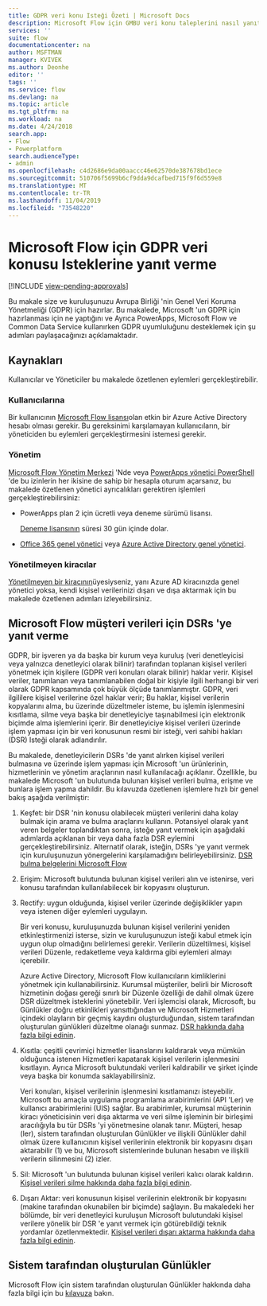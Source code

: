 ```yaml
---
title: GDPR veri konu Isteği Özeti | Microsoft Docs
description: Microsoft Flow için GMBU veri konu taleplerini nasıl yanıtleyeceğinizi öğrenin.
services: ''
suite: flow
documentationcenter: na
author: MSFTMAN
manager: KVIVEK
ms.author: Deonhe
editor: ''
tags: ''
ms.service: flow
ms.devlang: na
ms.topic: article
ms.tgt_pltfrm: na
ms.workload: na
ms.date: 4/24/2018
search.app:
- Flow
- Powerplatform
search.audienceType:
- admin
ms.openlocfilehash: c4d2686e9da00aaccc46e62570de387678bd1ece
ms.sourcegitcommit: 510706f5699b6cf9dda9dcafbed715f9f6d559e8
ms.translationtype: MT
ms.contentlocale: tr-TR
ms.lasthandoff: 11/04/2019
ms.locfileid: "73548220"
---
```

# <a name="responding-to-gdpr-data-subject-requests-for-microsoft-flow"></a>Microsoft Flow için GDPR veri konusu Isteklerine yanıt verme
[!INCLUDE [view-pending-approvals](includes/cc-rebrand.md)]

Bu makale size ve kuruluşunuzu Avrupa Birliği 'nin Genel Veri Koruma Yönetmeliği (GDPR) için hazırlar. Bu makalede, Microsoft 'un GDPR için hazırlanması için ne yaptığını ve Ayrıca PowerApps, Microsoft Flow ve Common Data Service kullanırken GDPR uyumluluğunu desteklemek için şu adımları paylaşacağınızı açıklamaktadır.

## <a name="prerequisites"></a>Kaynakları

Kullanıcılar ve Yöneticiler bu makalede özetlenen eylemleri gerçekleştirebilir.

### <a name="users"></a>Kullanıcılarına

Bir kullanıcının [Microsoft Flow lisansı](https://preview.flow.microsoft.com/pricing/)olan etkin bir Azure Active Directory hesabı olması gerekir. Bu gereksinimi karşılamayan kullanıcıların, bir yöneticiden bu eylemleri gerçekleştirmesini istemesi gerekir.

### <a name="administrators"></a>Yönetim

[Microsoft Flow Yönetim Merkezi](https://admin.flow.microsoft.com/) 'Nde veya [PowerApps yönetici PowerShell](https://go.microsoft.com/fwlink/?linkid=871804) 'de bu izinlerin her ikisine de sahip bir hesapla oturum açarsanız, bu makalede özetlenen yönetici ayrıcalıkları gerektiren işlemleri gerçekleştirebilirsiniz:

- PowerApps plan 2 için ücretli veya deneme sürümü lisansı.

    [Deneme lisansının](http://web.powerapps.com/trial) süresi 30 gün içinde dolar.

- [Office 365 genel yönetici](https://support.office.com/article/assign-admin-roles-in-office-365-for-business-eac4d046-1afd-4f1a-85fc-8219c79e1504) veya [Azure Active Directory genel yönetici](https://docs.microsoft.com/azure/active-directory/active-directory-assign-admin-roles-azure-portal).

### <a name="unmanaged-tenants"></a>Yönetilmeyen kiracılar
[Yönetilmeyen bir kiracının](https://docs.microsoft.com/azure/active-directory/domains-admin-takeover)üyesiyseniz, yanı Azure AD kiracınızda genel yönetici yoksa, kendi kişisel verilerinizi dışarı ve dışa aktarmak için bu makalede özetlenen adımları izleyebilirsiniz. 

## <a name="responding-to-dsrs-for-microsoft-flow-customer-data"></a>Microsoft Flow müşteri verileri için DSRs 'ye yanıt verme

GDPR, bir işveren ya da başka bir kurum veya kuruluş (veri denetleyicisi veya yalnızca denetleyici olarak bilinir) tarafından toplanan kişisel verileri yönetmek için kişilere (GDPR veri konuları olarak bilinir) haklar verir. Kişisel veriler, tanımlanan veya tanımlanabilen doğal bir kişiyle ilgili herhangi bir veri olarak GDPR kapsamında çok büyük ölçüde tanımlanmıştır. GDPR, veri ilgililere kişisel verilerine özel haklar verir; Bu haklar, kişisel verilerin kopyalarını alma, bu üzerinde düzeltmeler isteme, bu işlemin işlenmesini kısıtlama, silme veya başka bir denetleyiciye taşınabilmesi için elektronik biçimde alma işlemlerini içerir. Bir denetleyiciye kişisel verileri üzerinde işlem yapması için bir veri konusunun resmi bir isteği, veri sahibi hakları (DSR) Isteği olarak adlandırılır.

Bu makalede, denetleyicilerin DSRs 'de yanıt alırken kişisel verileri bulmasına ve üzerinde işlem yapması için Microsoft 'un ürünlerinin, hizmetlerinin ve yönetim araçlarının nasıl kullanılacağı açıklanır. Özellikle, bu makalede Microsoft 'un bulutunda bulunan kişisel verileri bulma, erişme ve bunlara işlem yapma dahildir. Bu kılavuzda özetlenen işlemlere hızlı bir genel bakış aşağıda verilmiştir:

1. Keşfet: bir DSR 'nin konusu olabilecek müşteri verilerini daha kolay bulmak için arama ve bulma araçlarını kullanın. Potansiyel olarak yanıt veren belgeler toplandıktan sonra, isteğe yanıt vermek için aşağıdaki adımlarda açıklanan bir veya daha fazla DSR eylemini gerçekleştirebilirsiniz. Alternatif olarak, isteğin, DSRs 'ye yanıt vermek için kuruluşunuzun yönergelerini karşılamadığını belirleyebilirsiniz. [DSR bulma belgelerini Microsoft Flow](gdpr-dsr-discovery.md)

1. Erişim: Microsoft bulutunda bulunan kişisel verileri alın ve istenirse, veri konusu tarafından kullanılabilecek bir kopyasını oluşturun.

1. Rectify: uygun olduğunda, kişisel veriler üzerinde değişiklikler yapın veya istenen diğer eylemleri uygulayın.

    Bir veri konusu, kuruluşunuzda bulunan kişisel verilerini yeniden etkinleştirmenizi isterse, sizin ve kuruluşunuzun isteği kabul etmek için uygun olup olmadığını belirlemesi gerekir.  Verilerin düzeltilmesi, kişisel verileri Düzenle, redaketleme veya kaldırma gibi eylemleri almayı içerebilir.

    Azure Active Directory, Microsoft Flow kullanıcıların kimliklerini yönetmek için kullanabilirsiniz. Kurumsal müşteriler, belirli bir Microsoft hizmetinin doğası gereği sınırlı bir Düzenle özelliği de dahil olmak üzere DSR düzeltmek isteklerini yönetebilir.  Veri işlemcisi olarak, Microsoft, bu Günlükler doğru etkinlikleri yansıttığından ve Microsoft Hizmetleri içindeki olayların bir geçmiş kaydını oluşturduğundan, sistem tarafından oluşturulan günlükleri düzeltme olanağı sunmaz.  [DSR hakkında daha fazla bilgi edinin](https://docs.microsoft.com/microsoft-365/compliance/gdpr-dsr-azure).

1. Kısıtla: çeşitli çevrimiçi hizmetler lisanslarını kaldırarak veya mümkün olduğunca istenen Hizmetleri kapatarak kişisel verilerin işlenmesini kısıtlayın. Ayrıca Microsoft bulutundaki verileri kaldırabilir ve şirket içinde veya başka bir konumda saklayabilirsiniz.

    Veri konuları, kişisel verilerinin işlenmesini kısıtlamanızı isteyebilir.  Microsoft bu amaçla uygulama programlama arabirimlerini (API 'Ler) ve kullanıcı arabirimlerini (UIS) sağlar.  Bu arabirimler, kurumsal müşterinin kiracı yöneticisinin veri dışa aktarma ve veri silme işleminin bir birleşimi aracılığıyla bu tür DSRs 'yi yönetmesine olanak tanır. Müşteri, hesap (ler), sistem tarafından oluşturulan Günlükler ve ilişkili Günlükler dahil olmak üzere kullanıcının kişisel verilerinin elektronik bir kopyasını dışarı aktarabilir (1) ve bu, Microsoft sistemlerinde bulunan hesabın ve ilişkili verilerin silinmesini (2) izler.

1. Sil: Microsoft 'un bulutunda bulunan kişisel verileri kalıcı olarak kaldırın. [Kişisel verileri silme hakkında daha fazla bilgi edinin](gdpr-dsr-delete.md).

1. Dışarı Aktar: veri konusunun kişisel verilerinin elektronik bir kopyasını (makine tarafından okunabilen bir biçimde) sağlayın. Bu makaledeki her bölümde, bir veri denetleyici kuruluşun Microsoft bulutundaki kişisel verilere yönelik bir DSR 'e yanıt vermek için götürebildiği teknik yordamlar özetlenmektedir. [Kişisel verileri dışarı aktarma hakkında daha fazla bilgi edinin](gdpr-dsr-export.md).

## <a name="system-generated-logs"></a>Sistem tarafından oluşturulan Günlükler

Microsoft Flow için sistem tarafından oluşturulan Günlükler hakkında daha fazla bilgi için bu [kılavuza](https://docs.microsoft.com/powerapps/administrator/powerapps-gdpr-dsr-guide-systemlogs) bakın.
